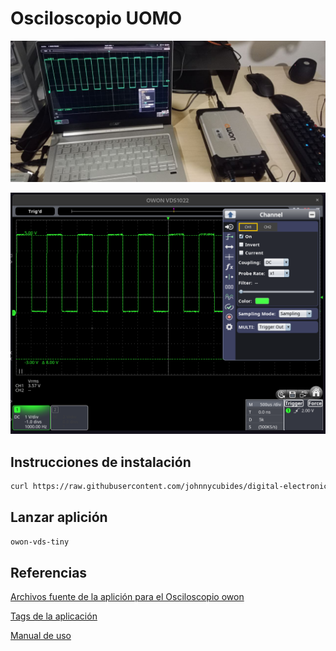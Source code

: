 # Osciloscopio UOMO

![uomo-pc](img/uomo-pc.jpg)

![uomo](img/uomo-app.png)

## Instrucciones de instalación

```bash
curl https://raw.githubusercontent.com/johnnycubides/digital-electronic-1-101/main/instruments/oscilloscope-owon/install-owon-linux.sh | sh
```

## Lanzar aplición

```bash
owon-vds-tiny
```

## Referencias

[Archivos fuente de la aplición para el Osciloscopio owon](https://github.com/florentbr)

[Tags de la aplicación](https://github.com/florentbr/OWON-VDS1022/tags)

[Manual de uso](https://www.testequipmentdepot.com/media/akeneo_connector/asset_files/v/d/vds_series_manual_84a1.pdf)
